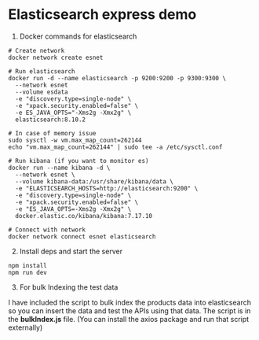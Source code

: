 # Elasticsearch express demo

1) Docker commands for elasticsearch
```
# Create network
docker network create esnet

# Run elasticsearch
docker run -d --name elasticsearch -p 9200:9200 -p 9300:9300 \
  --network esnet
  --volume esdata
  -e "discovery.type=single-node" \
  -e "xpack.security.enabled=false" \
  -e ES_JAVA_OPTS="-Xms2g -Xmx2g" \
  elasticsearch:8.10.2

# In case of memory issue
sudo sysctl -w vm.max_map_count=262144
echo "vm.max_map_count=262144" | sudo tee -a /etc/sysctl.conf

# Run kibana (if you want to monitor es)
docker run --name kibana -d \
  --network esnet \
  --volume kibana-data:/usr/share/kibana/data \
  -e "ELASTICSEARCH_HOSTS=http://elasticsearch:9200" \
  -e "discovery.type=single-node" \
  -e "xpack.security.enabled=false" \
  -e "ES_JAVA_OPTS=-Xms2g -Xmx2g" \
  docker.elastic.co/kibana/kibana:7.17.10

# Connect with network
docker network connect esnet elasticsearch
```

2) Install deps and start the server
```
npm install
npm run dev
```

3) For bulk Indexing the test data

I have included the script to bulk index the products data into elasticsearch so you can insert the data and test the APIs using that data. The script is in the **bulkIndex.js** file. (You can install the axios package and run that script externally)